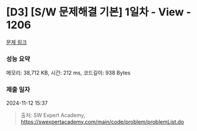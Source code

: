 # [D3] [S/W 문제해결 기본] 1일차 - View - 1206 

[문제 링크](https://swexpertacademy.com/main/code/problem/problemDetail.do?contestProbId=AV134DPqAA8CFAYh) 

### 성능 요약

메모리: 38,712 KB, 시간: 212 ms, 코드길이: 938 Bytes

### 제출 일자

2024-11-12 15:37



> 출처: SW Expert Academy, https://swexpertacademy.com/main/code/problem/problemList.do